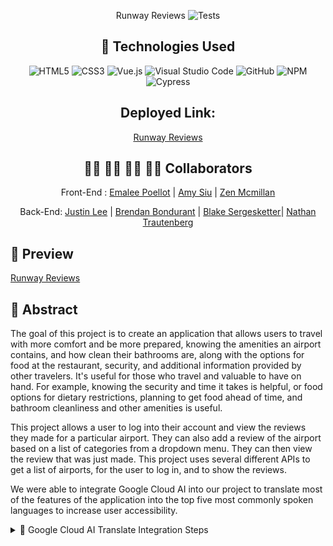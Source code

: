 <div align="center">

Runway Reviews
![Tests](https://badgen.net/badge/tests/passing/green?icon=github)

## 💾 Technologies Used
![HTML5](https://img.shields.io/badge/html5-%23E34F26.svg?style=for-the-badge&logo=html5&logoColor=white)
![CSS3](https://img.shields.io/badge/css3-%231572B6.svg?style=for-the-badge&logo=css3&logoColor=white)
![Vue.js](https://img.shields.io/badge/Vue.js-%234FC08D.svg?style=for-the-badge&logo=vue.js&logoColor=white)
![Visual Studio Code](https://img.shields.io/badge/Visual%20Studio%20Code-0078d7.svg?style=for-the-badge&logo=visual-studio-code&logoColor=white)
![GitHub](https://img.shields.io/badge/github-%23121011.svg?style=for-the-badge&logo=github&logoColor=white)
![NPM](https://img.shields.io/badge/NPM-%23CB3837.svg?style=for-the-badge&logo=npm&logoColor=white)
![Cypress](https://img.shields.io/badge/Cypress-yellow)

## Deployed Link: 
[Runway Reviews](https://runway-reviews.github.io/runway-reviews-fe/)

## 👩‍💻 👩‍💻 👨‍💻 👩‍💻 Collaborators
Front-End :
[Emalee Poellot](https://github.com/em2396)  | 
[Amy Siu](https://github.com/amysiu1028) |
[Zen Mcmillan](https://github.com/zenmcmillan) 

Back-End:
[Justin Lee](https://github.com/JustinSteel) |
[Brendan Bondurant](https://github.com/brendan-bondurant) |
[Blake Sergesketter](https://github.com/bserge13)|
[Nathan Trautenberg](https://github.com/WagglyDessert)

</div>


## 🎥 Preview 


[Runway Reviews](https://github.com/runway-reviews/runway-reviews-fe/assets/116819092/41e2d7a8-02d4-4678-803c-beadda079207)



## 💭 Abstract
The goal of this project is to create an application that allows users to travel with more comfort and be more prepared, knowing the amenities an airport contains, and how clean their bathrooms are, along with the options for food at the restaurant, security, and additional information provided by other travelers. It's useful for those who travel and valuable to have on hand. For example, knowing the security and time it takes is helpful, or food options for dietary restrictions, planning to get food ahead of time, and bathroom cleanliness and other amenities is useful.

This project allows a user to log into their account and view the reviews they made for a particular airport. They can also add a review of the airport based on a list of categories from a dropdown menu. They can then view the review that was just made. This project uses several different APIs to get a list of airports, for the user to log in, and to show the reviews.

We were able to integrate Google Cloud AI into our project to translate most of the features of the application into the top five most commonly spoken languages to increase user accessibility.

<details>
  <summary>🚀 Google Cloud AI Translate Integration Steps</summary>
  
  ### Enable the Translate API:

  1. Go to the Google Cloud Console.
  2. Create a new project or select an existing one.
  3. Navigate to the API & Services > Dashboard.
  4. Click on "+ ENABLE APIS AND SERVICES" and search for "Cloud Translation API." Enable it for your project.

  ### Create API Key or Service Account:

  - For simplicity, you can create an API key. Go to API & Services > Credentials, and create an API key.
  - Alternatively, you can create a service account and download the JSON file. Ensure you keep this file secure.

  ### Install Google Cloud Translate SDK:

  - You'll need the `@google-cloud/translate` Node.js package. Install it using:
    ```bash
    npm install --save @google-cloud/translate
    ```

  ### Use Google Cloud AI Translate in your JavaScript code:

  ```javascript
  const {Translate} = require('@google-cloud/translate').v2;

  const translate = new Translate({keyFilename: 'path/to/your/keyfile.json'});

  // Example: Translate text from English to Spanish
  async function translateText() {
    const [translation] = await translate.translate('Hello, world!', 'es');
    console.log(`Text: ${translation}`);
  }

  translateText();
  </details>

## Deployed Link
[Deployed](https://runway-reviews.github.io/runway-reviews-fe/) 
Username: Jeanette Akenja Nearing
Password: $2a$12$0EhXvY8u12yBUdE/QLdkHuzBMQmRTXmJb25FWNSoysvQfk1FVnNUq
To be able to add a review, the user must be logged in. Use the above username and password.


## 📝  Context
We are a group of 2 front-end developers and 3 back-end developers who worked together remotely via Zoom and asynchronously through the GitHub project board to complete this application. This project was completed from week 1 to week 3 in Mod 4 at Turing School of Software & Design. It was our first time using the Vue framework.


## 🔌 Server Setup
1. Clone the repository: Open a terminal window. Navigate to the directory where you want to clone the repository. Run the following command: git clone 
2. Install the dependencies: Run the following command in the cloned repository directory: npm install
3. Run the React app: Run the following command in the cloned repository directory:

## 📚 Learning Goals

-Develop a basic understanding of the Vue framework


## 🥇 Wins
⭐ Emalee: Learning Vue was really fun for me, and it felt good to be able to build an app from it
⭐ Amy: Learning a bit of Vue was fun and new and implementing google translate ai was fun as well.

## 🚧 Challenges
❗Posting a review was difficult because there seemed to be a timing issue. 

